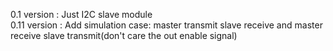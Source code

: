 0.1 version : Just I2C slave module   
0.11 version : Add simulation case: master transmit slave receive and master receive slave transmit(don't care the out enable signal)
